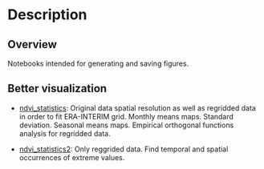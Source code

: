 # Description

## Overview

Notebooks intended for generating and saving figures.

## Better visualization

 - [ndvi_statistics](https://nbviewer.jupyter.org/github/SandroAlex/phd/blob/master/notebooks/make_figures/ndvi_statistics.ipynb?flush_cache=true): Original data spatial resolution as well as regridded data in order to fit ERA-INTERIM grid. Monthly means maps. Standard deviation. Seasonal means maps. Empirical orthogonal functions analysis for regridded data.

 - [ndvi_statistics2](https://nbviewer.jupyter.org/github/SandroAlex/phd/blob/master/notebooks/make_figures/ndvi_statistics2.ipynb?flush_cache=true): Only reggrided data. Find temporal and spatial occurrences of extreme values.
